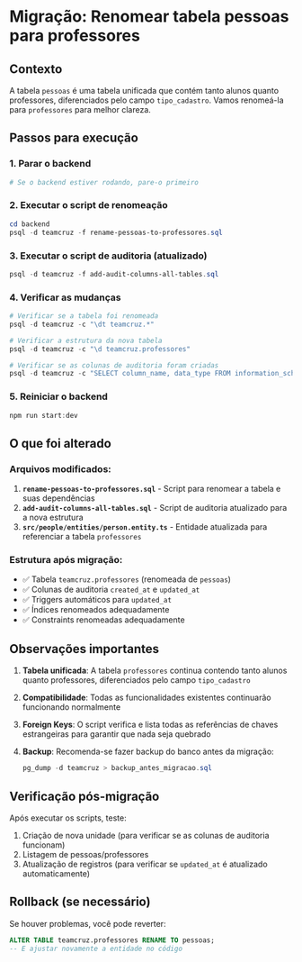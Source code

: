 # Migração: Renomear tabela pessoas para professores

## Contexto

A tabela `pessoas` é uma tabela unificada que contém tanto alunos quanto professores, diferenciados pelo campo `tipo_cadastro`. Vamos renomeá-la para `professores` para melhor clareza.

## Passos para execução

### 1. Parar o backend

```powershell
# Se o backend estiver rodando, pare-o primeiro
```

### 2. Executar o script de renomeação

```powershell
cd backend
psql -d teamcruz -f rename-pessoas-to-professores.sql
```

### 3. Executar o script de auditoria (atualizado)

```powershell
psql -d teamcruz -f add-audit-columns-all-tables.sql
```

### 4. Verificar as mudanças

```powershell
# Verificar se a tabela foi renomeada
psql -d teamcruz -c "\dt teamcruz.*"

# Verificar a estrutura da nova tabela
psql -d teamcruz -c "\d teamcruz.professores"

# Verificar se as colunas de auditoria foram criadas
psql -d teamcruz -c "SELECT column_name, data_type FROM information_schema.columns WHERE table_schema = 'teamcruz' AND table_name = 'professores' AND column_name IN ('created_at', 'updated_at');"
```

### 5. Reiniciar o backend

```powershell
npm run start:dev
```

## O que foi alterado

### Arquivos modificados:

1. **`rename-pessoas-to-professores.sql`** - Script para renomear a tabela e suas dependências
2. **`add-audit-columns-all-tables.sql`** - Script de auditoria atualizado para a nova estrutura
3. **`src/people/entities/person.entity.ts`** - Entidade atualizada para referenciar a tabela `professores`

### Estrutura após migração:

- ✅ Tabela `teamcruz.professores` (renomeada de `pessoas`)
- ✅ Colunas de auditoria `created_at` e `updated_at`
- ✅ Triggers automáticos para `updated_at`
- ✅ Índices renomeados adequadamente
- ✅ Constraints renomeadas adequadamente

## Observações importantes

1. **Tabela unificada**: A tabela `professores` continua contendo tanto alunos quanto professores, diferenciados pelo campo `tipo_cadastro`

2. **Compatibilidade**: Todas as funcionalidades existentes continuarão funcionando normalmente

3. **Foreign Keys**: O script verifica e lista todas as referências de chaves estrangeiras para garantir que nada seja quebrado

4. **Backup**: Recomenda-se fazer backup do banco antes da migração:
   ```powershell
   pg_dump -d teamcruz > backup_antes_migracao.sql
   ```

## Verificação pós-migração

Após executar os scripts, teste:

1. Criação de nova unidade (para verificar se as colunas de auditoria funcionam)
2. Listagem de pessoas/professores
3. Atualização de registros (para verificar se `updated_at` é atualizado automaticamente)

## Rollback (se necessário)

Se houver problemas, você pode reverter:

```sql
ALTER TABLE teamcruz.professores RENAME TO pessoas;
-- E ajustar novamente a entidade no código
```
